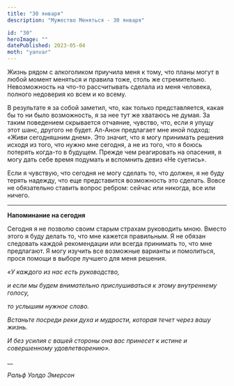 ```yaml
---
title: "30 января"
description: "Мужество Меняться - 30 января"

id: "30"
heroImage: ""
datePublished: 2023-05-04
moth: "yanvar"
---
```


Жизнь рядом с алкоголиком приучила меня к тому, что планы могут в любой момент
меняться и правила тоже, столь же стремительно. Невозможность на что-то
рассчитывать сделала из меня человека, полного недоверия ко всем и ко всему.

В результате я за собой заметил, что, как только представляется, какая бы то
ни было возможность, я за нее тут же хватаюсь не думая. За таким поведением
скрывается отчаяние, чувство, что, если я упущу этот шанс, другого не будет.
Ал-Анон предлагает мне иной подход: «Живи сегодняшним днем». Это значит, что я
могу принимать решения исходя из того, что нужно мне сегодня, а не из того,
что я боюсь потерять когда-то в будущем. Прежде чем реагировать на опасения, я
могу дать себе время подумать и вспомнить девиз «Не суетись».

Если я чувствую, что сегодня не могу сделать то, что должен, я не буду терять
надежду, что еще представится возможность это сделать. Вовсе не обязательно
ставить вопрос ребром: сейчас или никогда, все или ничего.

---

**Напоминание на сегодня**

Сегодня я не позволю своим старым страхам руководить мною. Вместо этого я буду
делать то, что мне кажется правильным. Я не обязан следовать каждой
рекомендации или всегда принимать то, что мне предлагают. Я могу изучить все
возможные варианты и помолиться, прося помощи в выборе лучшего для меня
решения.

_«У каждого из нас есть руководство,_

_и если мы будем внимательно прислушиваться к этому внутреннему голосу,_

_то услышим нужное слово._

_Встаньте посреди реки духа и мудрости, которая течет через вашу жизнь._

_И без усилия с вашей стороны она вас принесет к истине и совершенному
удовлетворению»._

\_\_

_Ральф Уолдо Эмерсон_
